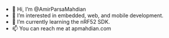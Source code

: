 - 👋 Hi, I’m @AmirParsaMahdian
- 👀 I’m interested in embedded, web, and mobile development.
- 🌱 I’m currently learning the nRF52 SDK.
- 📫 You can reach me at apmahdian.com

<!---
AmirParsaMahdian/AmirParsaMahdian is a ✨ special ✨ repository because its `README.md` (this file) appears on your GitHub profile.
You can click the Preview link to take a look at your changes.
--->
